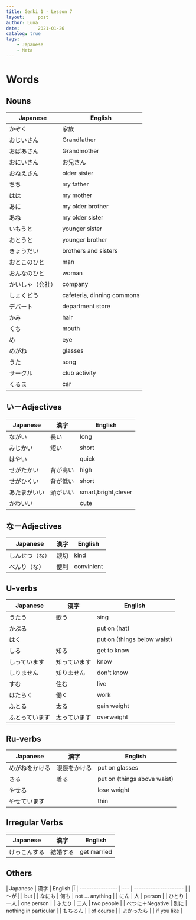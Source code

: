 ```yaml
---
title: Genki 1 - Lesson 7
layout:     post
author: Luna
date:       2021-01-26
catalog: true
tags:
    - Japanese
    - Meta
---
```

# Words
## Nouns

| Japanese         | English                    |
| ---------------- | -------------------------- |
| かぞく           | 家族                       |
| おじいさん       | Grandfather                |
| おばあさん       | Grandmother                |
| おにいさん       | お兄さん                   |
| おねえさん       | older sister               |
| ちち             | my father                  |
| はは             | my mother                  |
| あに             | my older brother           |
| あね             | my older sister            |
| いもうと         | younger sister             |
| おとうと         | younger brother            |
| きょうだい       | brothers and sisters       |
| おとこのひと     | man                        |
| おんなのひと     | woman                      |
| かいしゃ（会社） | company                    |
| しょくどう       | cafeteria, dinning commons |
| デパート         | department store           |
| かみ             | hair                       |
| くち             | mouth                      |
| め               | eye                        |
| めがね           | glasses                    |
| うた             | song                       |
| サークル         | club activity              |
| くるま           | car                        |

## いーAdjectives

| Japanese     | 漢字 | English             |
| ------------ | ---- | ------------------- |
| ながい       |   長い   | long                |
| みじかい     |     短い | short               |
| はやい       |      | quick               |
| せがたかい   |     背が高い | high                |
| せがひくい   |     背が低い | short               |
| あたまがいい | 頭がいい     | smart,bright,clever |
| かわいい     |      | cute                |

## なーAdjectives

| Japanese       |  漢字   | English    |
| -------------- | --- | ---------- |
| しんせつ（な） |  親切   | kind       |
| べんり（な）   |  便利   | convinient |

## U-verbs

| Japanese       | 漢字    | English                     |
| -------------- | --- | --------------------------- |
| うたう         |  歌う   | sing                        |
| かぶる         |     | put on (hat)                |
| はく           |     | put on (things below waist) |
| しる           |  知る   | get to know                 |
| しっています   |   知っています  | know                        |
| しりません     |   知りません  | don't know                  |
| すむ           |    住む | live                        |
| はたらく       |  働く   | work                        |
| ふとる         |  太る   | gain weight                 |
| ふとっています |   太っています  | overweight                  |

## Ru-verbs

| Japanese       | 漢字    | English                     |
| -------------- | --- | --------------------------- |
| めがねをかける |   眼鏡をかける  | put on glasses              |
| きる           | 着る    | put on (things above waist) |
| やせる         |     | lose weight                 |
| やせています   |     | thin                        |

## Irregular Verbs

| Japanese     |   漢字  | English     |
| ------------ | --- | ----------- |
| けっこんする |   結婚する  | get married |

## Others

| Japanese         | 漢字    | English               |Ï
| ---------------- | --- | --------------------- |
| 〜が             |     | but                   |
| なにも             |   何も  | not ... anything      |
| にん             |    人 | person                |
| ひとり           |  一人   | one person            |
| ふたり           |   二人  | two people            |
| べつに＋Negative | 別に    | nothing in particular |
| もちろん         |     | of course             |
| よかったら       |     | if you like           |